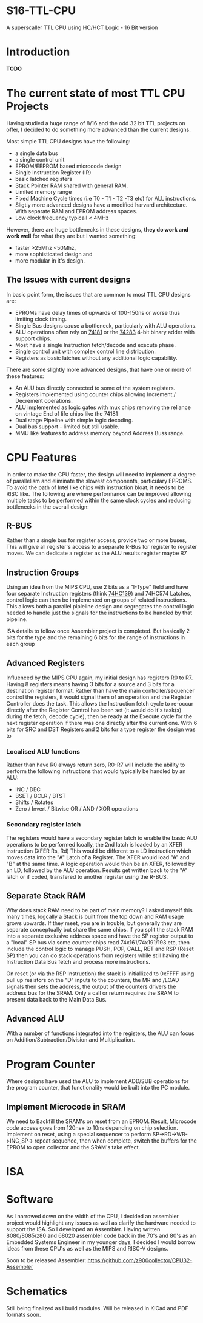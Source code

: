 # S16-TTL-CPU
A superscaller TTL CPU using HC/HCT Logic - 16 Bit version

# Introduction

**TODO**

# The current state of most TTL CPU Projects

Having studied a huge range of 8/16 and the odd 32 bit TTL projects on offer, I decided to do something more advanced than the current designs. 

Most simple TTL CPU designs have the following:

* a single data bus
* a single control unit
* EPROM/EEPROM based microcode design
* Single Instruction Register (IR)
* basic latched registers
* Stack Pointer RAM shared with general RAM.
* Limited memory range
* Fixed Machine Cycle times (i.e T0 - T1 - T2 -T3 etc) for ALL instructions.
* Sligtly more advanced designs have a modified harvard architecture. With separate RAM and EPROM address spaces.
* Low clock frequency typicall < 4MHz

However, there are huge bottlenecks in these designs, **they do work and work well** for what they are but I wanted something:
* faster >25Mhz <50Mhz,
* more sophisticated design and
* more modular in it's design.

## The Issues with current designs

In basic point form, the issues that are common to most TTL CPU designs are:

* EPROMs have delay times of upwards of 100-150ns or worse thus limiting clock timing.
* Single Bus designs cause a bottleneck, particularly with ALU operations.
* ALU operations often rely on [74181](https://www.righto.com/2017/03/inside-vintage-74181-alu-chip-how-it.html) or the [74283](https://www.ti.com/lit/gpn/SN54S283) 4-bit binary adder with support chips.
* Most have a single Instruction fetch/decode and execute phase.
* Single control unit with complex control line distribution.
* Registers as basic latches without any additional logic capability.

There are some slightly more advanced designs, that have one or more of these features:

* An ALU bus directly connected to some of the system registers.
* Registers implemented using counter chips allowing Increment / Decrement operations.
* ALU implemented as logic gates with mux chips removing the reliance on vintage End of life chips like the 74181
* Dual stage Pipeline with simple logic decoding.
* Dual bus support - limited but still usable.
* MMU like features to address memory beyond Address Buss range.

# CPU Features

In order to make the CPU faster, the design will need to implement a degree of parallelism and eliminate the slowest components, particulary EPROMS. To avoid the path of Intel like chips with instruction bloat, it needs to be RISC like.
The following are where performance can be improved allowing multiple tasks to be performed within the same clock cycles and reducing bottlenecks in the overall design:

## R-BUS
Rather than a single bus for register access, provide two or more buses, This will give all register's access to a separate R-Bus for register to register moves. We can dedicate a register as the ALU results register maybe R7

## Instruction Groups

Using an idea from the MIPS CPU, use 2 bits as a "I-Type" field and have four separate Instruction registers (think [74HC139](https://www.ti.com/lit/gpn/SN74HCT139)) and 74HC574 Latches, control logic can then be implemented on groups of related instructions. This allows both a parallel pipleline design and segregates the control logic needed to handle just the signals for the instructions to be handled by that pipeline.

ISA details to follow once Assembler project is completed. But basically 2 bits for the type and the remaining 6 bits for the range of instructions in each group

## Advanced Registers

Influenced by the MIPS CPU again, my initial design has registers R0 to R7. Having 8 registers means having 3 bits for a source and 3 bits for a destination register format. Rather than have the main controller/sequencer control the registers, it would signal them of an operation and the Register Controller does the task. This allows the Instruction fetch cycle to re-occur directly after the Register Control has been set (it would do it's task(s) during the fetch, decode cycle), then be ready at the Execute cycle for the next register operation if there was one directly after the current one. With 6 bits for SRC and DST Registers and 2 bits for a type register the design was to 

### Localised ALU functions

Rather than have R0 always return zero, R0-R7 will include the ability to perform the following instructions that would typically be handled by an ALU:
* INC / DEC
* BSET / BCLR / BTST
* Shifts / Rotates
* Zero / Invert / Bitwise OR / AND / XOR operations

### Secondary register latch
The registers would have a secondary register latch to enable the basic ALU operations to be performed lcoally, the 2nd latch is loaded by an XFER instruction (XFER Rs, Rd) This would be different to a LD instruction which moves data into the "A" Latch of a Register. The XFER would load "A" and "B" at the same time. A logic operation would then be an XFER, followed by an LD, followed by the ALU operation. Results get written back to the "A" latch or if coded, transfered to another register using the R-BUS.

## Separate Stack RAM

Why does stack RAM need to be part of main memory? I asked myself this many times, logcally a Stack is built from the top down and RAM usage grows upwards. If they meet, you are in trouble, but generally they are separate conceptually but share the same chips. If you split the stack RAM into a separate exclusive address space and have the SP register output to a "local" SP bus via some counter chips read 74x161/74x191/193 etc, then include the control logic to manage PUSH, POP, CALL, RET and RSP (Reset SP) then you can do stack operations from registers while still having the Instruction Data Bus fetch and process more instructions.

On reset (or via the RSP Instruction) the stack is initiallized to 0xFFFF using pull up resistors on the "D" inputs to the counters, the MR and /LOAD signals then sets the address, the output of the counters drivers the address bus for the SRAM. Only a call or return requires the SRAM to present data back to the Main Data Bus.

## Advanced ALU

With a number of functions integrated into the registers, the ALU can focus on Addition/Subtraction/Division and Multiplication. 

# Program Counter

Where designs have used the ALU to implement ADD/SUB operations for the program counter, that functionality would be built into the PC module.

## Implement Microcode in SRAM 

We need to Backfill the SRAM's on reset from an EPROM. Result, Microcode code access goes from 120ns+ to 10ns depending on chip selection. Implement on reset, using a special sequencer to perform SP->RD->WR->INC_SP-> repeat sequence, then when complete, switch the buffers for the EPROM to open collector and the SRAM's take effect.



# ISA

# Software

As I narrowed down on the width of the CPU, I decided an assembler project would highlight any issues as well as clarify the hardware needed to support the ISA. So I developed an Assembler. 
Having written 8080/8085/z80 and 68020 assembler code back in the 70's and 80's as an Embedded Systems Engineer in my younger days, I decided I would borrow ideas from these CPU's as well as the MIPS and RISC-V designs.

Soon to be released Assembler: https://github.com/z900collector/CPU32-Assembler

# Schematics

Still being finalized as I build modules. Will be released in KiCad and PDF formats soon.
